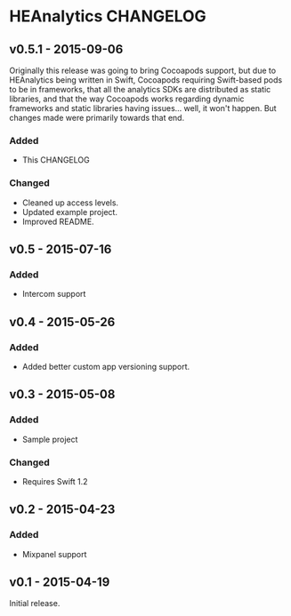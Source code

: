 # HEAnalytics CHANGELOG

## v0.5.1 - 2015-09-06

Originally this release was going to bring Cocoapods support, but due to HEAnalytics being written in Swift, Cocoapods requiring Swift-based pods to be in frameworks, that all the analytics SDKs are distributed as static libraries, and that the way Cocoapods works regarding dynamic frameworks and static libraries having issues... well, it won't happen. But changes made were primarily towards that end.

### Added

* This CHANGELOG

### Changed

* Cleaned up access levels.
* Updated example project.
* Improved README.


## v0.5 - 2015-07-16

### Added

* Intercom support


## v0.4 - 2015-05-26

### Added

* Added better custom app versioning support.


## v0.3 - 2015-05-08


### Added

* Sample project

### Changed

* Requires Swift 1.2


## v0.2 - 2015-04-23

### Added

* Mixpanel support


## v0.1 - 2015-04-19

Initial release.
